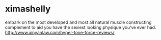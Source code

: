 # ximashelly
 embark on the most developed and most all natural muscle constructing complement to aid you have the sexiest looking physique you've ever had.  http://www.xinyanlaw.com/hyper-tone-force-reviews/
